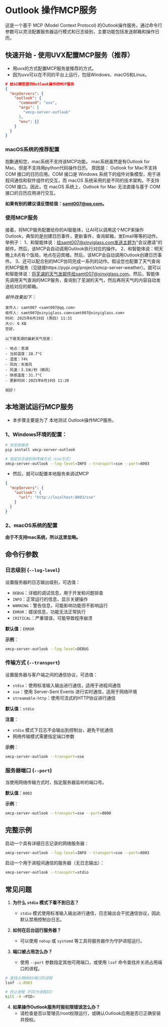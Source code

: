 # Outlook 操作MCP服务

这是一个基于 MCP (Model Context Protocol) 的Outlook操作服务，通过命令行参数可以灵活配置服务器运行模式和日志级别，主要功能包括发送邮箱和操作日历。

## 快速开始 - 使用UVX配置MCP服务（推荐）
- 用uvx的方式配置MCP服务是推荐的方式。
- 因为uvx可以在不同的平台上运行，包括Windows、macOS和Linux。
```json
# 给AI模型提供Outlook操作的MCP服务
{
  "mcpServers": {
    "outlook": {
      "command": "uvx",
      "args": [
        "xmcp-server-outlook"
      ],
      "env": {}
    }
  }
}
```
### macOS系统的推荐配置
抱歉通知您，mac系统不支持该MCP功能。
mac系统虽然是有Outlook for Mac。但是不支持用python代码操作日历。
原因是：
Outlook for Mac不支持COM 接口的日历应用。COM 接口是 Windows 系统下的组件对象模型，用于进程间通信和软件组件的交互，而 macOS 系统采用的是不同的技术架构，不支持 COM 接口。因此，在 macOS 系统上，Outlook for Mac 无法直接与基于 COM 接口的日历应用进行交互。

**如果有别的建议请反馈给我：samt007@qq.com。**

### 使用MCP服务
接着，将MCP服务配置给你的AI智能体，让AI可以调用这个MCP来操作Outlook，典型的是创建日历事件，更新事件，查询邮箱，发Email等等的动作。
举例子：
1、和智能体说：给samt007@xinyiglass.com发送主题为"会议邀请"的邮件。然后，该MCP会自动调用Outlook执行对应的操作。
2、和智能体说：明天晚上8点有个饭局，地点在迎宾楼。然后，该MCP会自动调用Outlook创建日历事件。
3、还可以配合别的MCP协同完成一系列的动作。假设您也配置了天气查询的MCP服务（见链接https://pypi.org/project/xmcp-server-weather）。就可以和智能体说：将芜湖的天气发邮件给samt007@xinyiglass.com。然后，智能体先调用天气查询的MCP服务，查询到了芜湖的天气，然后再将天气的内容自动发送给对应的邮箱。

*邮件效果如下：*
```
发件人: samt007 <samt007@qq.com>
收件人: samt007@xinyiglass.com<samt007@xinyiglass.com>
时间: 2025年6月19日 (周四) 11:31
大小: 6 KB
您好，

以下是芜湖的最新天气信息：

- 地点：芜湖 
- 当前温度：28.7°C 
- 湿度：74% 
- 风向：东南风 
- 风速：3.3米/秒（微风） 
- 体感温度：31.7°C 
- 更新时间：2025年6月19日 11:20

祝好！
```

## 本地测试运行MCP服务
- 本步骤主要是为了 本地测试 Outlook操作MCP服务。
### 1、Windows环境的配置：
```bash
# 先安装服务
pip install xmcp-server-outlook

# 指定日志级别和传输方式（sse方式）
xmcp-server-outlook --log-level=INFO --transport=sse --port=8003
```
- 然后，就可以配置本地服务来调试MCP
```json
{
  "mcpServers": {
    "outlook": {
      "url": "http://localhost:8003/sse"
    }
  }
}
```
### 2、macOS系统的配置
**由于不支持mac系统，所以这里忽略。**

## 命令行参数

### 日志级别 (`--log-level`)
设置服务器的日志输出级别，可选值：
- `DEBUG`：详细的调试信息，用于开发和问题排查
- `INFO`：正常运行的信息，显示关键操作
- `WARNING`：警告信息，可能影响功能但不影响运行
- `ERROR`：错误信息，功能无法正常执行
- `CRITICAL`：严重错误，可能导致程序崩溃

**默认值**：`ERROR`

**示例**：
```bash
xmcp-server-outlook --log-level=DEBUG
```

### 传输方式 (`--transport`)
设置服务器与客户端之间的通信协议，可选值：
- `stdio`：使用标准输入输出进行通信，适用于进程间通信
- `sse`：使用 Server-Sent Events 进行实时通信，适用于网络环境
- `streamable-http`：使用可流式的HTTP协议进行通信

**默认值**：`stdio`

**注意**：
- `stdio` 模式下日志不会输出到控制台，避免干扰通信
- 网络传输模式需要指定端口参数

**示例**：
```bash
xmcp-server-outlook --transport=sse
```

### 服务器端口 (`--port`)
当使用网络传输方式时，指定服务器监听的端口号。

**默认值**：`8003`

**示例**：
```bash
xmcp-server-outlook --transport=sse --port=8080
```

## 完整示例

启动一个具有详细日志记录的网络服务器：
```bash
xmcp-server-outlook --log-level=INFO --transport=sse --port=8003
```

启动一个用于进程间通信的服务器（无日志输出）：
```bash
xmcp-server-outlook --transport=stdio
```

## 常见问题

1. **为什么 `stdio` 模式下看不到日志？**
   - `stdio` 模式使用标准输入输出进行通信，日志输出会干扰通信协议，因此默认禁用控制台日志。

2. **如何在后台运行服务器？**
   - 可以使用 `nohup` 或 `systemd` 等工具将服务器作为守护进程运行。

3. **端口被占用怎么办？**
   - 使用 `--port` 参数指定其他可用端口，或使用 `lsof` 命令查找并关闭占用端口的进程。

```bash
# 查找占用8003端口的进程
lsof -i:8003

# 终止进程（PID为进程ID）
kill -9 <PID>
```

4. **如果操作Outlook服务时报权限错误怎么办？**
   - 请检查是否以管理员/root权限运行，或确认Outlook应用是否已正确安装并授权。